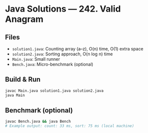# Java Solutions — 242. Valid Anagram

## Files
- `solution1.java`: Counting array (a–z), O(n) time, O(1) extra space
- `solution2.java`: Sorting approach, O(n log n) time
- `Main.java`: Small runner
- `Bench.java`: Micro-benchmark (optional)

## Build & Run
```bash
javac Main.java solution1.java solution2.java
java Main
```

## Benchmark (optional)
```bash
javac Bench.java && java Bench
# Example output: count: 33 ms, sort: 75 ms (local machine)
```
